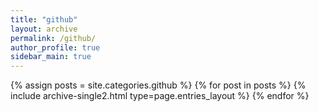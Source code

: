 ```yaml
---
title: "github"
layout: archive
permalink: /github/
author_profile: true
sidebar_main: true
---
```


{% assign posts = site.categories.github %}
{% for post in posts %}
{% include archive-single2.html type=page.entries_layout %}
{% endfor %}
